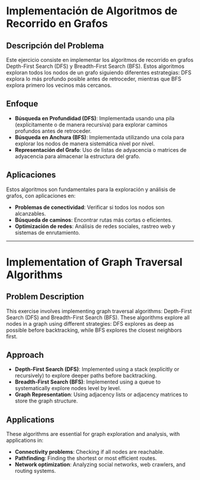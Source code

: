 # Implementación de Algoritmos de Recorrido en Grafos

## Descripción del Problema
Este ejercicio consiste en implementar los algoritmos de recorrido en grafos Depth-First Search (DFS) y Breadth-First Search (BFS). Estos algoritmos exploran todos los nodos de un grafo siguiendo diferentes estrategias: DFS explora lo más profundo posible antes de retroceder, mientras que BFS explora primero los vecinos más cercanos.

## Enfoque
- **Búsqueda en Profundidad (DFS)**: Implementada usando una pila (explícitamente o de manera recursiva) para explorar caminos profundos antes de retroceder.
- **Búsqueda en Anchura (BFS)**: Implementada utilizando una cola para explorar los nodos de manera sistemática nivel por nivel.
- **Representación del Grafo**: Uso de listas de adyacencia o matrices de adyacencia para almacenar la estructura del grafo.

## Aplicaciones
Estos algoritmos son fundamentales para la exploración y análisis de grafos, con aplicaciones en:
- **Problemas de conectividad**: Verificar si todos los nodos son alcanzables.
- **Búsqueda de caminos**: Encontrar rutas más cortas o eficientes.
- **Optimización de redes**: Análisis de redes sociales, rastreo web y sistemas de enrutamiento.

-------------------------------

# Implementation of Graph Traversal Algorithms

## Problem Description
This exercise involves implementing graph traversal algorithms: Depth-First Search (DFS) and Breadth-First Search (BFS). These algorithms explore all nodes in a graph using different strategies: DFS explores as deep as possible before backtracking, while BFS explores the closest neighbors first.

## Approach
- **Depth-First Search (DFS)**: Implemented using a stack (explicitly or recursively) to explore deeper paths before backtracking.
- **Breadth-First Search (BFS)**: Implemented using a queue to systematically explore nodes level by level.
- **Graph Representation**: Using adjacency lists or adjacency matrices to store the graph structure.

## Applications
These algorithms are essential for graph exploration and analysis, with applications in:
- **Connectivity problems**: Checking if all nodes are reachable.
- **Pathfinding**: Finding the shortest or most efficient routes.
- **Network optimization**: Analyzing social networks, web crawlers, and routing systems.
